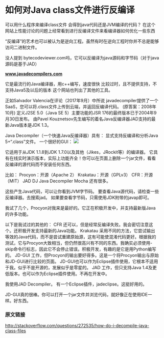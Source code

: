 # 如何对Java class文件进行反编译 ##

可以用什么程序来编译class文件 会得到java代码还是JVM编译的代码？
在这个网站上性能讨论的问题上经常看到进行反编译文件来看编译器如何优化一些东西

“反编译”的艺术也可以被认为是逆向工程。虽然有时在逆向工程时你并不总是能够访问二进制文件。

没人提到 bytecodeviewer.com吗，它可以反编译为java源码和字节码（对于java源码是基于JAD）

**www.javadecompilers.com**

 它是最流行的Java编译器，用c++编写，速度很快
 比较过时，且不提供支持，不支持Java5及以后的版本
这个网站也列出了其他的工具。

正如Salvador Valencia在评论（2017年9月）中所说 javadecompiler提供了一个SaaS，您可以将.cl​​ass文件上传到云端，并返回反编译代码。
(原答案：2008年10月)
定义J2SE 5.0（Java SE 5）主要功能的JSR 176的最终版本已于2004年9月30日发布。
由Pavel Kouznetsov先生编写的着名Java反编译器JAD支持的最新Java版本是JDK 1.3。

Java Decompiler（一个快速Java反编译器）具有：
显式支持反编译和分析Java 5+“.class”文件。
一个很好的GUI：
![](https://i.imgur.com/iXIWcl8.png)

它适用于从JDK 1.1.8到JDK 1.7.0以及其他（Jikes，JRockit等）的编译器。
它具有在线实时演示版本，实际上功能齐全！你可以在页面上删除一个jar文件，看看反编译的源代码而不安装任何东西。

比如：
Procyon：开源（Apache 2）
Krakatau：开源（GPLv3）
CFR：开源（MIT）
JAD
DJ Java Decompiler
Mocha
还有很多。

这些产生Java代码，可以让你看到JVM字节码。
要查看Java源代码，请检查一些反编译器。去搜索jad。
如果要查看字节码，只需使用JDK附带的javap即可。

我试了几个，Procyon对我来是最好的。它正在积极开发中，并支持最新版Java的许多功能。

以下是我试过的其他的：
CFR
还可以，但是经常反编译失败。我会密切注意这个。还积极开发支持最新的Java功能。
Krakatau
采用不同的方法，它尝试输出等效的Java代码，而不是尝试重建原始源，这有可能使混淆代码更好。根据我的测试，它与Procyon大致相当，但仍然很高兴有不同的东西。我确实必须使用-skip命令行标志，因此它不会停止错误。积极开发，有趣的是它是用Python编写的。
JD-GUI
工作，但Procyon的输出要好得多。这是一个将Procyon输出与原始和JD-GUI进行比较的页面。 JD-GUI也可以作为Eclipse插件使用，它根本不适用于我。似乎不是开源的，发展似乎是零星的。
JAD
工作，但只支持Java 1.4及更低版本。也可以作为Eclipse插件使用。不再在开发中。

我使用JAD Decompiler。
有一个Eclipse插件，jadeclipse。这挺好用的。

JD-GUI真的很棒。你可以打开一个jar文件并浏览代码，就好像正在使用IDE一样。好东西。

### 原文链接
<http://stackoverflow.com/questions/272535/how-do-i-decompile-java-class-files>
